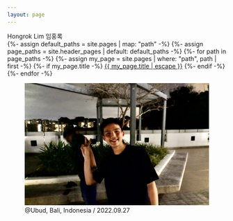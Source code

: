```yaml
---
layout: page
---
```


<div class="intro-container">
  <div class="header">
    <span class="title">Hongrok Lim</span>
    <span class="sub">임홍록</span>
  </div>

  <div class="links">
    {%- assign default_paths = site.pages | map: "path" -%}
    {%- assign page_paths = site.header_pages | default: default_paths -%}
    {%- for path in page_paths -%}
      {%- assign my_page = site.pages | where: "path", path | first -%}
      {%- if my_page.title -%}
      <a class="page-link" href="{{ my_page.url | relative_url }}">{{ my_page.title | escape }}</a>
      {%- endif -%}
    {%- endfor -%} 
  </div>

  <div class="img-wrapper">
    <figure>
      <img src="/assets/image/profile/main.jpg" alt="main" />
      <figcaption>@Ubud, Bali, Indonesia / 2022.09.27</figcaption>
    </figure>
  </div>
</div>
